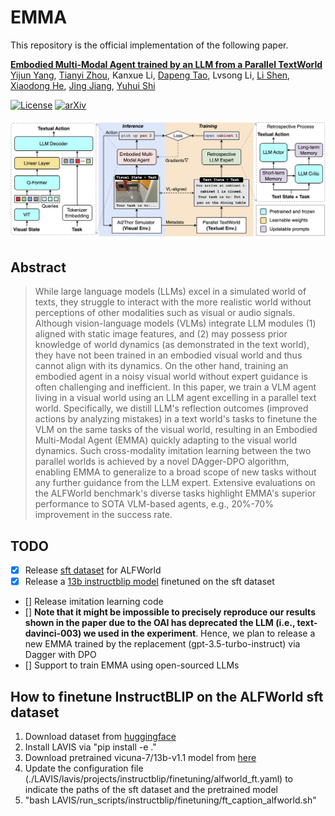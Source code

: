 # EMMA

This repository is the official implementation of the following paper.

**[Embodied Multi-Modal Agent trained by an LLM from a Parallel TextWorld](https://arxiv.org/abs/2311.16714)**
<br/>
[Yijun Yang](https://scholar.google.com/citations?user=X0quXnsAAAAJ&hl=en), [Tianyi Zhou](https://tianyizhou.github.io/), Kanxue Li, [Dapeng Tao](https://scholar.google.com/citations?user=AQzS40gAAAAJ&hl=en), Lvsong Li, [Li Shen](https://sites.google.com/site/mathshenli/home), [Xiaodong He](https://scholar.google.com/citations?user=W5WbqgoAAAAJ&hl=en), [Jing Jiang](https://profiles.uts.edu.au/Jing.Jiang), [Yuhui Shi](https://scholar.google.com/citations?user=xSvAHWgAAAAJ&hl=en)
<br/>

[![License](https://img.shields.io/badge/License-MIT-blue)](https://opensource.org/license/mit/) [![arXiv](https://img.shields.io/badge/arXiv-2311.16714-b31b1b)](https://arxiv.org/abs/2311.16714)


![](assets/agent_architecture.png)


## Abstract
> While large language models (LLMs) excel in a simulated world of texts, they struggle to interact with the more realistic world without perceptions of other modalities such as visual or audio signals. Although vision-language models (VLMs) integrate LLM modules (1) aligned with static image features, and (2) may possess prior knowledge of world dynamics (as demonstrated in the text world), they have not been trained in an embodied visual world and thus cannot align with its dynamics. On the other hand, training an embodied agent in a noisy visual world without expert guidance is often challenging and inefficient. In this paper, we train a VLM agent living in a visual world using an LLM agent excelling in a parallel text world. Specifically, we distill LLM's reflection outcomes (improved actions by analyzing mistakes) in a text world's tasks to finetune the VLM on the same tasks of the visual world, resulting in an Embodied Multi-Modal Agent (EMMA) quickly adapting to the visual world dynamics. Such cross-modality imitation learning between the two parallel worlds is achieved by a novel DAgger-DPO algorithm, enabling EMMA to generalize to a broad scope of new tasks without any further guidance from the LLM expert. Extensive evaluations on the ALFWorld benchmark's diverse tasks highlight EMMA's superior performance to SOTA VLM-based agents, e.g., 20%-70% improvement in the success rate.


## TODO
- [x] Release [sft dataset](https://huggingface.co/datasets/yijunyang/alfworld-sft-dataset) for ALFWorld
- [x] Release a [13b instructblip model](https://huggingface.co/yijunyang/instructblip-sft-alfworld) finetuned on the sft dataset
- [] Release imitation learning code
- [] **Note that it might be impossible to precisely reproduce our results shown in the paper due to the OAI has deprecated the LLM (i.e., text-davinci-003) we used in the experiment**. Hence, we plan to release a new EMMA trained by the replacement (gpt-3.5-turbo-instruct) via Dagger with DPO
- [] Support to train EMMA using open-sourced LLMs

## How to finetune InstructBLIP on the ALFWorld sft dataset
1. Download dataset from [huggingface](https://huggingface.co/datasets/yijunyang/alfworld-sft-dataset)
2. Install LAVIS via "pip install -e ."
3. Download pretrained vicuna-7/13b-v1.1 model from [here](https://github.com/lm-sys/FastChat/blob/main/docs/vicuna_weights_version.md)
4. Update the configuration file (./LAVIS/lavis/projects/instructblip/finetuning/alfworld_ft.yaml) to indicate the paths of the sft dataset and the pretrained model
5. "bash LAVIS/run_scripts/instructblip/finetuning/ft_caption_alfworld.sh"

